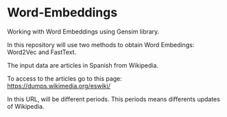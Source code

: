 # Word-Embeddings
Working with Word Embeddings using Gensim library. 

In this repository will use two methods to obtain Word Embedings: Word2Vec and FastText.

The input data are articles in Spanish from Wikipedia.

To access to the articles go to this page: https://dumps.wikimedia.org/eswiki/

In this URL, will be different periods. This periods means differents updates of Wikipedia.
